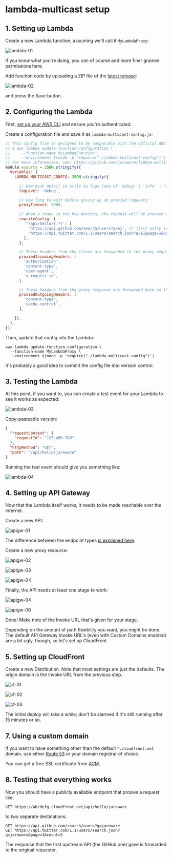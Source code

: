 # lambda-multicast setup

## 1. Setting up Lambda

Create a new Lambda function; assuming we'll call it `MyLambdaProxy`:

![lambda-01](doc/lambda-01.png)

If you know what you're doing, you can of course add more finer grained permissions here.

Add function code by uploading a ZIP file of the [latest release](https://github.com/jareware/lambda-multicast):

![lambda-02](doc/lambda-02.png)

and press the Save button.

## 2. Configuring the Lambda

First, [set up your AWS CLI](https://docs.aws.amazon.com/cli/latest/userguide/cli-chap-getting-started.html) and ensure you're authenticated.

Create a configuration file and save it as `lambda-multicast-config.js`:

```js
// This config file is designed to be compatible with the official AWS CLI:
// $ aws lambda update-function-configuration \
//     --function-name MyLambdaFunction \
//     --environment $(node -p 'require("./lambda-multicast-config")')
// For more information, see: https://github.com/jareware/lambda-multicast
module.exports = JSON.stringify({
  Variables: {
    LAMBDA_MULTICAST_CONFIG: JSON.stringify({

      // How much detail to write to logs (one of 'debug' | 'info' | 'warn' | 'error'):
      logLevel: 'debug',

      // How long to wait before giving up on proxied requests:
      proxyTimeout: 5000,

      // When a regex in the key matches, the request will be proxied to the specified list of URL's:
      rewriteConfig: {
        '^/api/hello/(.*)': [
          'https://api.github.com/search/users?q=$1', // first entry is always the primary
          'https://api.twitter.com/1.1/users/search.json?q=$1&page=1&count=3',
        ],
      },

      // These headers from the client are forwarded to the proxy request:
      proxiedIncomingHeaders: [
        'authorization',
        'content-type',
        'user-agent',
        'x-request-id',
      ],

      // These headers from the proxy response are forwarded back to the client:
      proxiedOutgoingHeaders: [
        'content-type',
        'cache-control',
      ],

    }),
  },
});
```

Then, update that config into the Lambda:

```
aws lambda update-function-configuration \
  --function-name MyLambdaProxy \
  --environment $(node -p 'require("./lambda-multicast-config")')
```

It's probably a good idea to commit the config file into version control.

## 3. Testing the Lambda

At this point, if you want to, you can create a test event for your Lambda to see it works as expected:

![lambda-03](doc/lambda-03.png)

Copy-pasteable version:

```json
{
  "requestContext": {
    "requestId": "123-456-789"
  },
  "httpMethod": "GET",
  "path": "/api/hello/jareware"
}
```

Running the test event should give you something like:

![lambda-04](doc/lambda-04.png)

## 4. Setting up API Gateway

Now that the Lambda itself works, it needs to be made reachable over the Internet.

Create a new API:

![apigw-01](doc/apigw-01.png)

The difference between the endpoint types [is explained here](https://aws.amazon.com/about-aws/whats-new/2017/11/amazon-api-gateway-supports-regional-api-endpoints/).

Create a new proxy resource:

![apigw-02](doc/apigw-02.png)

![apigw-03](doc/apigw-03.png)

![apigw-04](doc/apigw-04.png)

Finally, the API needs at least one stage to work:

![apigw-04](doc/apigw-05.png)

![apigw-06](doc/apigw-06.png)

Done! Make note of the Invoke URL that's given for your stage.

Depending on the amount of path flexibility you want, you might be done. The default API Gateway invoke URL's (even with Custom Domains enabled) are a bit ugly, though, so let's set up CloudFront.

## 5. Setting up CloudFront

Create a new Distribution. Note that most settings are just the defaults. The origin domain is the Invoke URL from the previous step.

![cf-01](doc/cf-01.png)

![cf-02](doc/cf-02.png)

![cf-03](doc/cf-03.png)

The initial deploy will take a while; don't be alarmed if it's still running after 15 minutes or so.

## 7. Using a custom domain

If you want to have something other than the default `*.cloudfront.net` domain, use either [Route 53](https://aws.amazon.com/route53/) or your domain registrar of choice.

You can get a free SSL certificate from [ACM](https://aws.amazon.com/certificate-manager/).

## 8. Testing that everything works

Now you should have a publicly available endpoint that proxies a request like:

    GET https://abcdefg.cloudfront.net/api/hello/jareware

to two separate destinations:

    GET https://api.github.com/search/users?q=jareware
    GET https://api.twitter.com/1.1/users/search.json?q=jareware&page=1&count=3

The response that the first upstream API (the GitHub one) gave is forwarded to the original requester.
